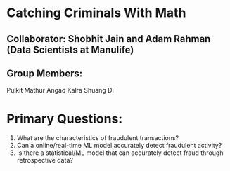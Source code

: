 # Catching Criminals With Math
## Collaborator: Shobhit Jain and Adam Rahman (Data Scientists at Manulife)
## Group Members: 
Pulkit Mathur
Angad Kalra
Shuang Di

# Primary Questions:
1. What are the characteristics of fraudulent transactions?
2. Can a online/real-time ML model accurately detect fraudulent activity?
3. Is there a statistical/ML model that can accurately detect fraud through retrospective data?
